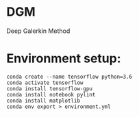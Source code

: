 # DGM
Deep Galerkin Method

# Environment setup:
```
conda create --name tensorflow python=3.6
conda activate tensorflow
conda install tensorflow-gpu
conda install notebook pylint
conda install matplotlib
conda env export > environment.yml
```
